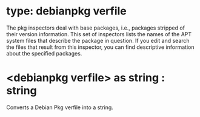 # type: debianpkg verfile

The pkg inspectors deal with base packages, i.e., packages stripped of their version information. This set of inspectors lists the names of the APT system files that describe the package in question. If you edit and search the files that result from this inspector, you can find descriptive information about the specified packages.

# &lt;debianpkg verfile&gt; as string : string

Converts a Debian Pkg verfile into a string.
